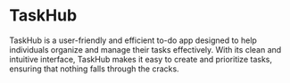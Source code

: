# TaskHub

TaskHub is a user-friendly and efficient to-do app designed to help individuals organize and manage their tasks effectively. With its clean and intuitive interface, TaskHub makes it easy to create and prioritize tasks, ensuring that nothing falls through the cracks.

